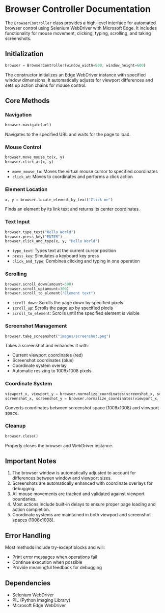 # Browser Controller Documentation

The `BrowserController` class provides a high-level interface for automated browser control using Selenium WebDriver with Microsoft Edge. It includes functionality for mouse movement, clicking, typing, scrolling, and taking screenshots.

## Initialization
```python
browser = BrowserController(window_width=800, window_height=600)
```


The constructor initializes an Edge WebDriver instance with specified window dimensions. It automatically adjusts for viewport differences and sets up action chains for mouse control.

## Core Methods

### Navigation
```python
browser.navigate(url)
```

Navigates to the specified URL and waits for the page to load.

### Mouse Control
```python
browser.move_mouse_to(x, y)
browser.click_at(x, y)
```

- `move_mouse_to`: Moves the virtual mouse cursor to specified coordinates
- `click_at`: Moves to coordinates and performs a click action

### Element Location
```python
x, y = browser.locate_element_by_text("Click me")
```
Finds an element by its link text and returns its center coordinates.

### Text Input
```python
browser.type_text("Hello World")
browser.press_key("ENTER")
browser.click_and_type(x, y, "Hello World")
```

- `type_text`: Types text at the current cursor position
- `press_key`: Simulates a keyboard key press
- `click_and_type`: Combines clicking and typing in one operation

### Scrolling
```python
browser.scroll_down(amount=300)
browser.scroll_up(amount=300)
browser.scroll_to_element("Element text")
```

- `scroll_down`: Scrolls the page down by specified pixels
- `scroll_up`: Scrolls the page up by specified pixels
- `scroll_to_element`: Scrolls until the specified element is visible

### Screenshot Management
```python
browser.take_screenshot("images/screenshot.png")
```

Takes a screenshot and enhances it with:
- Current viewport coordinates (red)
- Screenshot coordinates (blue)
- Coordinate system overlay
- Automatic resizing to 1008x1008 pixels

### Coordinate System
```python
viewport_x, viewport_y = browser.normalize_coordinates(screenshot_x, screenshot_y, from_screenshot=True)
screenshot_x, screenshot_y = browser.normalize_coordinates(viewport_x, viewport_y, from_screenshot=False)
```

Converts coordinates between screenshot space (1008x1008) and viewport space.

### Cleanup
```python
browser.close()
```

Properly closes the browser and WebDriver instance.

## Important Notes

1. The browser window is automatically adjusted to account for differences between window and viewport sizes.
2. Screenshots are automatically enhanced with coordinate overlays for debugging.
3. All mouse movements are tracked and validated against viewport boundaries.
4. Most actions include built-in delays to ensure proper page loading and action completion.
5. Coordinate systems are maintained in both viewport and screenshot spaces (1008x1008).

## Error Handling

Most methods include try-except blocks and will:
- Print error messages when operations fail
- Continue execution when possible
- Provide meaningful feedback for debugging

## Dependencies

- Selenium WebDriver
- PIL (Python Imaging Library)
- Microsoft Edge WebDriver